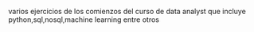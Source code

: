 varios ejercicios de los comienzos del curso de data analyst que incluye python,sql,nosql,machine learning entre otros
